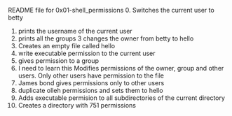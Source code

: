 README file for 0x01-shell_permissions
0. Switches the current user to betty
1. prints the username of the current user
2. prints all the groups
3 changes the owner from betty to hello
4. Creates an empty file called hello
5. write executable permission to the current user
6. gives permission to a group
7. I need to learn this
Modifies permissions of the owner, group and other users. Only other users have permission to the file
8. James bond gives permissions only to other users
10. duplicate olleh permissions and sets them to hello
11. Adds executable permision to all subdirectories of the current directory
12. Creates a directory with 751 permissions
